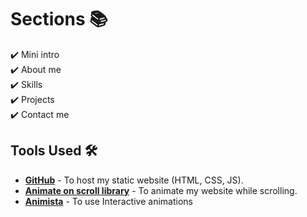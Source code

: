 





# Sections 📚

✔️ Mini intro\
✔️ About me \
✔️ Skills\
✔️ Projects\
✔️ Contact me






## Tools Used 🛠️
* [<b>GitHub</b>](https://github.com/) - To host my static website (HTML, CSS, JS).
* [<b>Animate on scroll library</b>](https://github.com/michalsnik/aos) - To animate my website while scrolling.
* [<b>Animista</b>](https://animista.net/) - To use Interactive animations


